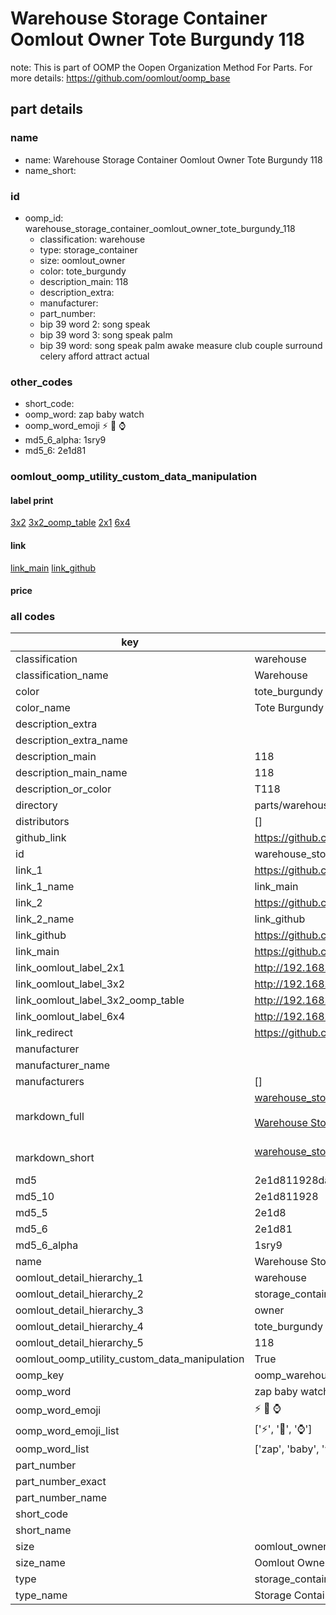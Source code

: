 # Warehouse Storage Container Oomlout Owner Tote Burgundy 118  

note: This is part of OOMP the Oopen Organization Method For Parts. For more details: https://github.com/oomlout/oomp_base

##  part details
  







### name
* name: Warehouse Storage Container Oomlout Owner Tote Burgundy 118
* name_short: 
### id
* oomp_id: warehouse_storage_container_oomlout_owner_tote_burgundy_118
  * classification: warehouse
  * type: storage_container
  * size: oomlout_owner
  * color: tote_burgundy
  * description_main: 118
  * description_extra: 
  * manufacturer: 
  * part_number: 
  * bip 39 word 2: song speak
  * bip 39 word 3: song speak palm
  * bip 39 word: song speak palm awake measure club couple surround celery afford attract actual

### other_codes
* short_code: 
* oomp_word: zap baby watch
* oomp_word_emoji :zap: :baby: :watch:
* md5_6_alpha: 1sry9
* md5_6: 2e1d81






### oomlout_oomp_utility_custom_data_manipulation
#### label print
[3x2](http://192.168.1.245:1112/?label=oomp%201sry9)
[3x2_oomp_table](http://192.168.1.108:1112/?label=oomp%201sry9)
[2x1](http://192.168.1.242:1112/?label=oomp%201sry9)
[6x4](http://192.168.1.55:1112/?label=oomp%201sry9)    

#### link

[link_main](https://github.com/oomlout/oomlout_oomp_version_1_messy/tree/main/parts/warehouse_storage_container_oomlout_owner_tote_burgundy_118) [link_github](https://github.com/oomlout/oomlout_oomp_version_1_messy/tree/main/parts/warehouse_storage_container_oomlout_owner_tote_burgundy_118)                             

#### price







### all codes 
| key | value |  
| --- | --- |  
| classification | warehouse |  
| classification_name | Warehouse |  
| color | tote_burgundy |  
| color_name | Tote Burgundy |  
| description_extra |  |  
| description_extra_name |  |  
| description_main | 118 |  
| description_main_name | 118 |  
| description_or_color | T118 |  
| directory | parts/warehouse_storage_container_oomlout_owner_tote_burgundy_118 |  
| distributors | [] |  
| github_link | https://github.com/oomlout/oomlout_oomp_part_src/tree/main/parts/warehouse_storage_container_oomlout_owner_tote_burgundy_118 |  
| id | warehouse_storage_container_oomlout_owner_tote_burgundy_118 |  
| link_1 | https://github.com/oomlout/oomlout_oomp_version_1_messy/tree/main/parts/warehouse_storage_container_oomlout_owner_tote_burgundy_118 |  
| link_1_name | link_main |  
| link_2 | https://github.com/oomlout/oomlout_oomp_version_1_messy/tree/main/parts/warehouse_storage_container_oomlout_owner_tote_burgundy_118 |  
| link_2_name | link_github |  
| link_github | https://github.com/oomlout/oomlout_oomp_version_1_messy/tree/main/parts/warehouse_storage_container_oomlout_owner_tote_burgundy_118 |  
| link_main | https://github.com/oomlout/oomlout_oomp_version_1_messy/tree/main/parts/warehouse_storage_container_oomlout_owner_tote_burgundy_118 |  
| link_oomlout_label_2x1 | http://192.168.1.242:1112/?label=oomp%201sry9 |  
| link_oomlout_label_3x2 | http://192.168.1.245:1112/?label=oomp%201sry9 |  
| link_oomlout_label_3x2_oomp_table | http://192.168.1.108:1112/?label=oomp%201sry9 |  
| link_oomlout_label_6x4 | http://192.168.1.55:1112/?label=oomp%201sry9 |  
| link_redirect | https://github.com/oomlout/oomlout_oomp_version_1_messy/tree/main/parts/warehouse_storage_container_oomlout_owner_tote_burgundy_118 |  
| manufacturer |  |  
| manufacturer_name |  |  
| manufacturers | [] |  
| markdown_full | [warehouse_storage_container_oomlout_owner_tote_burgundy_118](none)<br>[](none)<br>[Warehouse Storage Container Oomlout Owner Tote Burgundy 118](none)<br><br> |  
| markdown_short | [warehouse_storage_container_oomlout_owner_tote_burgundy_118](none)<br><br> |  
| md5 | 2e1d811928da8624b0c4f1033eb43679 |  
| md5_10 | 2e1d811928 |  
| md5_5 | 2e1d8 |  
| md5_6 | 2e1d81 |  
| md5_6_alpha | 1sry9 |  
| name | Warehouse Storage Container Oomlout Owner Tote Burgundy 118 |  
| oomlout_detail_hierarchy_1 | warehouse |  
| oomlout_detail_hierarchy_2 | storage_container |  
| oomlout_detail_hierarchy_3 | owner |  
| oomlout_detail_hierarchy_4 | tote_burgundy |  
| oomlout_detail_hierarchy_5 | 118 |  
| oomlout_oomp_utility_custom_data_manipulation | True |  
| oomp_key | oomp_warehouse_storage_container_oomlout_owner_tote_burgundy_118 |  
| oomp_word | zap baby watch |  
| oomp_word_emoji | :zap: :baby: :watch: |  
| oomp_word_emoji_list | [':zap:', ':baby:', ':watch:'] |  
| oomp_word_list | ['zap', 'baby', 'watch'] |  
| part_number |  |  
| part_number_exact |  |  
| part_number_name |  |  
| short_code |  |  
| short_name |  |  
| size | oomlout_owner |  
| size_name | Oomlout Owner |  
| type | storage_container |  
| type_name | Storage Container |  
